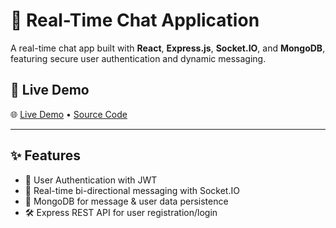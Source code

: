 # 💬 Real-Time Chat Application

A real-time chat app built with **React**, **Express.js**, **Socket.IO**, and **MongoDB**, featuring secure user authentication and dynamic messaging.

## 🔗 Live Demo

🌐 [Live Demo](https://chatapp-one-ashen.vercel.app/) • [Source Code](https://github.com/Deepanshu9229/chat_app_public)

---

## ✨ Features

- 🔐 User Authentication with JWT
- 💬 Real-time bi-directional messaging with Socket.IO
- 📄 MongoDB for message & user data persistence
- 🛠️ Express REST API for user registration/login



